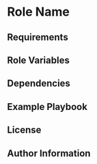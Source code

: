 Role Name
========


Requirements
------------



Role Variables
--------------



Dependencies
------------



Example Playbook
-------------------------



License
-------


Author Information
------------------

